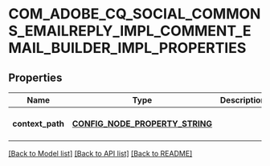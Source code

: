 # COM_ADOBE_CQ_SOCIAL_COMMONS_EMAILREPLY_IMPL_COMMENT_EMAIL_BUILDER_IMPL_PROPERTIES

## Properties
Name | Type | Description | Notes
------------ | ------------- | ------------- | -------------
**context_path** | [**CONFIG_NODE_PROPERTY_STRING**](configNodePropertyString.md) |  | [optional] [default to null]

[[Back to Model list]](../README.md#documentation-for-models) [[Back to API list]](../README.md#documentation-for-api-endpoints) [[Back to README]](../README.md)


